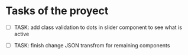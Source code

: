 # Tasks of the proyect

- [ ] TASK: add class validation to dots in slider component to see what is active

- [ ] TASK: finish change JSON transfrom for remaining components